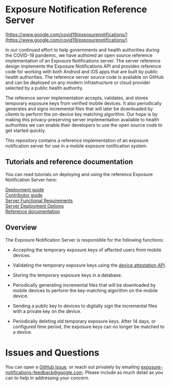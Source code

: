 # Exposure Notification Reference Server

[https://www.google.com/covid19/exposurenotifications/](https://www.google.com/covid19/exposurenotifications/)

In our continued effort to help governments and health authorities during the COVID-19 pandemic, we have authored an open source reference implementation of an Exposure Notifications server. The server reference design implements the Exposure Notifications API and provides reference code for working with both Android and iOS apps that are built by public health authorities. The reference server source code is available on GitHub and can be deployed on any modern infrastructure or cloud provider selected by a public health authority. 

The reference server implementation accepts, validates, and stores temporary exposure keys from verified mobile devices. It also periodically generates and signs incremental files that will later be downloaded by clients to perform the on-device key matching algorithm. Our hope is by making this privacy-preserving server implementation available to health authorities we can enable their developers to use the open source code to get started quickly. 

This repository contains a reference implementation of an exposure notification
server for use in a mobile exposure notification system.

## Tutorials and reference documentation

You can read tutorials on deploying and using the reference Exposure Notification
Server here:

[Deployment guide](deploying.md)  
[Contributor guide](/CONTRIBUTING.md)  
[Server Functional Requirements](server_functional_requirements.md)  
[Server Deployment Options](server_deployment_options.md)  
[Reference documentation](https://pkg.go.dev/mod/github.com/google/exposure-notifications-server)  

## Overview

The Exposure Notification Server is responsible for the following functions:

* Accepting the temporary exposure keys of affected users from mobile devices.

* Validating the temporary exposure keys using the
[device attestation API](https://developer.android.com/training/safetynet/attestation).

* Storing the temporary exposure keys in a database.

* Periodically generating incremental files that will be downloaded by mobile
  devices to perform the key-matching algorithm on the mobile device.

* Sending a public key to devices to digitally sign the incremental files with
  a private key on the device.

* Periodically deleting old temporary exposure keys. After 14 days, or
  configured time period, the exposure keys can no longer be matched to a device.

# Issues and Questions

You can open a
[GitHub Issue](https://github.com/google/exposure-notifications-server/issues/new).
or reach out privately by emailing exposure-notifications-feedback@google.com.
Please include as much detail as you can to help in addressing your concern.
